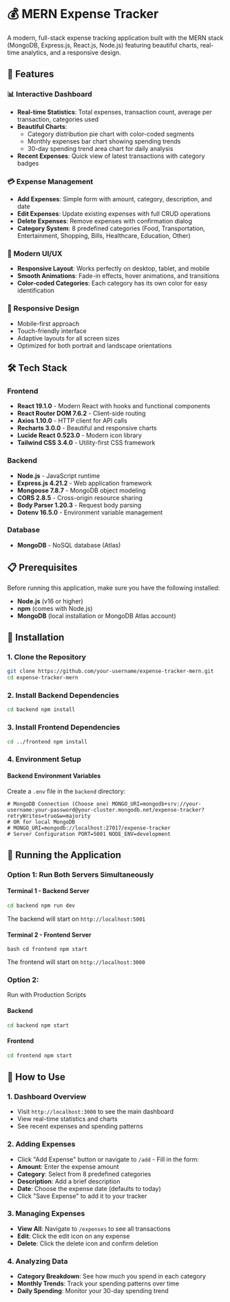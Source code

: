 # 💰 MERN Expense Tracker

A modern, full-stack expense tracking application built with the MERN stack (MongoDB, Express.js, React.js, Node.js) featuring beautiful charts, real-time analytics, and a responsive design.


## 🚀 Features

### 📊 Interactive Dashboard
- **Real-time Statistics**: Total expenses, transaction count, average per transaction, categories used
- **Beautiful Charts**:
  - Category distribution pie chart with color-coded segments
  - Monthly expenses bar chart showing spending trends
  - 30-day spending trend area chart for daily analysis
- **Recent Expenses**: Quick view of latest transactions with category badges

### 💳 Expense Management
- **Add Expenses**: Simple form with amount, category, description, and date
- **Edit Expenses**: Update existing expenses with full CRUD operations
- **Delete Expenses**: Remove expenses with confirmation dialog
- **Category System**: 8 predefined categories (Food, Transportation, Entertainment, Shopping, Bills, Healthcare, Education, Other)

### 🎨 Modern UI/UX
- **Responsive Layout**: Works perfectly on desktop, tablet, and mobile
- **Smooth Animations**: Fade-in effects, hover animations, and transitions
- **Color-coded Categories**: Each category has its own color for easy identification

### 📱 Responsive Design
- Mobile-first approach
- Touch-friendly interface
- Adaptive layouts for all screen sizes
- Optimized for both portrait and landscape orientations

## 🛠️ Tech Stack

### Frontend
- **React 19.1.0** - Modern React with hooks and functional components
- **React Router DOM 7.6.2** - Client-side routing
- **Axios 1.10.0** - HTTP client for API calls
- **Recharts 3.0.0** - Beautiful and responsive charts
- **Lucide React 0.523.0** - Modern icon library
- **Tailwind CSS 3.4.0** - Utility-first CSS framework

### Backend
- **Node.js** - JavaScript runtime
- **Express.js 4.21.2** - Web application framework
- **Mongoose 7.8.7** - MongoDB object modeling
- **CORS 2.8.5** - Cross-origin resource sharing
- **Body Parser 1.20.3** - Request body parsing
- **Dotenv 16.5.0** - Environment variable management

### Database
- **MongoDB** - NoSQL database (Atlas)

## 📋 Prerequisites

Before running this application, make sure you have the following installed:
- **Node.js** (v16 or higher)
- **npm** (comes with Node.js)
- **MongoDB** (local installation or MongoDB Atlas account)

## 🔧 Installation

### 1. Clone the Repository
```bash
git clone https://github.com/your-username/expense-tracker-mern.git
cd expense-tracker-mern
```
### 2. Install Backend Dependencies
```bash
cd backend npm install
```
### 3. Install Frontend Dependencies
```bash
cd ../frontend npm install
```
### 4. Environment Setup
#### Backend Environment Variables
Create a `.env` file in the `backend` directory: 
```env
# MongoDB Connection (Choose one) MONGO_URI=mongodb+srv://your-username:your-password@your-cluster.mongodb.net/expense-tracker?retryWrites=true&w=majority
# OR for local MongoDB
# MONGO_URI=mongodb://localhost:27017/expense-tracker
# Server Configuration PORT=5001 NODE_ENV=development
```
## 🚀 Running the Application 

### Option 1: Run Both Servers Simultaneously 
#### Terminal 1 - Backend Server 
```bash
cd backend npm run dev
```
The backend will start on `http://localhost:5001` 
#### Terminal 2 - Frontend Server 
```
bash cd frontend npm start
```
The frontend will start on `http://localhost:3000` 

### Option 2: 
Run with Production Scripts 
#### Backend 
```bash
cd backend npm start
```
#### Frontend 
```bash 
cd frontend npm start
```

## 📱 How to Use 
### 1. **Dashboard Overview** 
- Visit `http://localhost:3000` to see the main dashboard
- View real-time statistics and charts
- See recent expenses and spending patterns
### 2. **Adding Expenses** 
- Click "Add Expense" button or navigate to `/add` - Fill in the form:
- **Amount**: Enter the expense amount
- **Category**: Select from 8 predefined categories
- **Description**: Add a brief description
- **Date**: Choose the expense date (defaults to today)
- Click "Save Expense" to add it to your tracker
### 3. **Managing Expenses**
- **View All**: Navigate to `/expenses` to see all transactions
- **Edit**: Click the edit icon on any expense
- **Delete**: Click the delete icon and confirm deletion
### 4. **Analyzing Data** 
- **Category Breakdown**: See how much you spend in each category
- **Monthly Trends**: Track your spending patterns over time
- **Daily Spending**: Monitor your 30-day spending trend


``` **Happy Expense Tracking!
  
